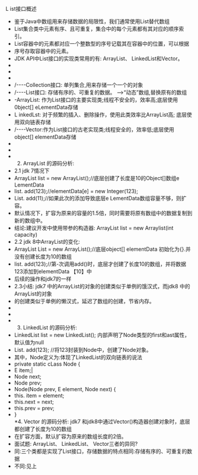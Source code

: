  L ist接口概述  
* 鉴于Java中数组用来存储数据的局限性，我们通常使用List替代数组  
* List集合类中元素有序、且可重复，集合中的每个元素都有其对应的顺序索引。  
* List容器中的元素都对应一个整数型的序号记载其在容器中的位置，可以根据  
* 序号存取容器中的元素。  
* JDK API中List接口的实现类常用的有: ArrayList、 LinkedList和Vector。  
*  
*  
*  
* /----Collection接口: 单列集合,用来存储一个一个的对象  
* /----List接口: 存储有序的、可重复的数据。 -->“动态”数组,替换原有的数组  
* -ArrayList: 作为List接口的主要实现类;线程不安全的，效率高;底层使用0bject[] eLementData存储  
* L inkedLst: 对于频繁的插入、删除操作，使用此类效率比ArrayList高; 底层使用双向链表存储  
* /----Vector:作为List接口的古老实现类;线程安全的，效率低;底层使用object[] elementData存储  
*  
*  
* 2. ArrayList 的源码分析:  
* 2.1 jdk 7情况下  
* ArrayList list = new ArrayList();//底层创建了长度是10的Object[]数组e LementData  
* list. add(123);//elementData[e] = new Integer(123);  
* List. add(11);//如果此次的添加导致底层e LementData数组容量不够，则扩容。  
* 默认情况下，扩容为原来的容量的1.5倍，同时需要将原有数组中的数据复制到新的数组中。  
* 结论:建议开发中使用带参的构造器: ArrayList list = new Arraylist(int capacity)  
* 2.2 jdk 8中ArrayList的变化:  
* ArrayList List = new ArrayList();//底层object[] elementData 初始化为{}.并没有创建长度为10的数组  
* list. add(123);//第-次调用add()时，底层才创建了长度10的数组，并将数据123添加到elementData 【10】中  
* 后续的操作和jdk7的一样  
* 2.3小结: jdk7 中的ArrayList的对象的创建类似于单例的饿汉式，而jdk8 中的ArrayList的对象  
* 的创建类似于单例的懒汉式，延迟了数组的创建，节省内存。  
*  
*  
* 3. LinkedList 的源码分析:  
* LinkedList list = new LinkedList(); 内部声明了Node类型的first和ast属性，默认值为null  
* List. add(123); //将123封装到Node中，创建了Node对象。  
* 其中，Node定义为:体现了LinkedList的双向链表的说法  
* private static cLass Node<E> {  
* E item;|  
* Node<E> next;  
* Node<E> prev;  
* Node(Node<E> prev, E element, Node<E> next) {  
* this. item = element;  
* this.next = next;  
* this.prev = prev;  
* }  
*4. Vector 的源码分析: jdk7 和jdk8中通过Vector()构造器创建对象时，底层都创建了长度为10的数组  
* 在扩容方面，默认扩容为原来的数组长度的2倍。  
* 面试题: ArrayList、 LinkedList、 Vector三者的异同?  
* 同:三个类都是实现了List接口，存储数据的特点相同:存储有序的、可重复的数据  
* 不同:见上